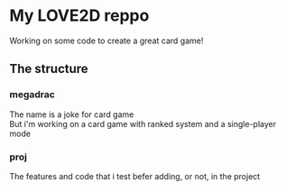 # My LOVE2D reppo
Working on some code to create a great card game!

## The structure

### megadrac
The name is a joke for card game  
But i'm working on a card game with ranked system and a single-player mode


### proj
The features and code that i test befer adding, or not, in the project
